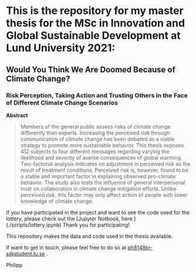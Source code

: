 #  This is the repository for my master thesis for the MSc in Innovation and Global Sustainable Development at Lund University 2021:

## Would You Think We Are Doomed Because of Climate Change?

### Risk Perception, Taking Action and Trusting Others in the Face of Different Climate Change Scenarios

**Abstract** 

> Members of the general public assess risks of climate change differently than experts.
Increasing the perceived risk through communication of climate change has been debated as a viable strategy to promote more sustainable behavior. This thesis exposes 412 subjects to four different messages regarding varying the likelihood and severity of averse consequences of global warming. Two-factorial analysis indicates no adjustment in perceived risk as the result of treatment conditions. Perceived risk is, however, found to be a stable and important factor in explaining observed pro-climate behavior. The study also tests the influence of general interpersonal trust on collaboration in climate change mitigation efforts. Unlike perceived risk, this factor may only affect action of people with lower knowledge of climate change.

If you have participated in the project and want to see the code used for the lottery, please check out the [Jupyter Notbook, here.] (./scripts/lottery.ipynb) Thank you for participating!

This repository makes the data and code used in the thesis available. 

If want to get in touch, please feel free to do so at ph8148kr-s@student.lu.se .

Philipp